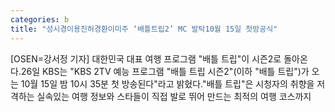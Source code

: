 ```yaml
---
categories: b
title: "성시경이용진허경환이미주 ‘배틀트립2’ MC 발탁10월 15일 첫방공식"
---
```

[OSEN=강서정 기자] 대한민국 대표 여행 프로그램 "배틀 트립"이 시즌2로 돌아온다.26일 KBS는 "KBS 2TV 예능 프로그램 "배틀 트립 시즌2"(이하 "배틀 트립")가 오는 10월 15일 밤 10시 35분 첫 방송된다"라고 밝혔다."배틀 트립"은 시청자의 취향을 저격하는 실속있는 여행 정보와 스타들이 직접 발로 뛰어 만드는 최적의 여행 코스까지 